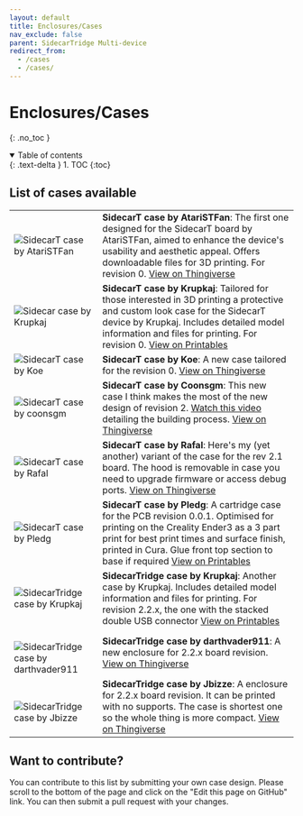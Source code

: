 ```yaml
---
layout: default
title: Enclosures/Cases
nav_exclude: false
parent: SidecarTridge Multi-device
redirect_from:
  - /cases
  - /cases/
---
```


# Enclosures/Cases
{: .no_toc }

<details open markdown="block">
  <summary>
    Table of contents
  </summary>
  {: .text-delta }
1. TOC
{:toc}
</details>

## List of cases available


|  |  |
|-------|---------|
| ![SidecarT case by AtariSTFan](https://cdn.thingiverse.com/assets/d3/71/cf/bb/23/large_display_c1fe8e43-8782-46f7-9aab-abc67d63a741.jpeg) | **SidecarT case by AtariSTFan**: The first one designed for the SidecarT board by AtariSTFan, aimed to enhance the device's usability and aesthetic appeal. Offers downloadable files for 3D printing. For revision 0. [View on Thingiverse](https://www.thingiverse.com/thing:6280055) |
| ![Sidecar case by Krupkaj](https://media.printables.com/media/prints/720834/images/5654780_9d353f89-7fda-41ea-ae05-6c770b5f52fd_7d53013c-36fe-45da-bf0b-9dec2e38171f/thumbs/inside/1920x1440/jpeg/img_1902.webp) | **SidecarT case by Krupkaj**: Tailored for those interested in 3D printing a protective and custom look case for the SidecarT device by Krupkaj. Includes detailed model information and files for printing. For revision 0. [View on Printables](https://www.printables.com/model/720834-sidecart-case-for-atari-st) |
| ![SidecarT case by Koe](https://cdn.thingiverse.com/assets/f5/52/a3/8c/58/large_display_a7b32150-079f-4b3d-b198-001e9172d59b.jpg) | **SidecarT case by Koe**: A new case tailored for the revision 0. [View on Thingiverse](https://www.thingiverse.com/thing:6514625) |
| ![SidecarT case by coonsgm](https://cdn.thingiverse.com/assets/ed/58/7e/f4/d8/large_display_6c46c290-6390-491e-a93f-205330f22c2a.png) | **SidecarT case by Coonsgm**: This new case I think makes the most of the new design of revision 2. [Watch this video](https://www.youtube.com/watch?v=4y9XMxoXGqs) detailing the building process. [View on Thingiverse](https://www.thingiverse.com/thing:6508796) |
| ![SidecarT case by Rafal](https://cdn.thingiverse.com/assets/a1/bc/cb/9b/f4/large_display_91ca92ca-5af9-4d59-8bf8-fcd0e95b2f75.jpg) | **SidecarT case by Rafal**: Here's my (yet another) variant of the case for the rev 2.1 board. The hood is removable in case you need to upgrade firmware or access debug ports.  [View on Thingiverse](https://www.thingiverse.com/thing:6545857) |
| ![SidecarT case by Pledg](https://media.printables.com/media/prints/818105/images/6318899_faa646a7-18f2-4bd0-8a35-3cd2cd8b82f5_12735eb8-b47f-490b-aa39-0e7d93f557c4/thumbs/inside/1600x1200/jpg/pxl_20240324_123831766.webp) | **SidecarT case by Pledg**: A cartridge case for the PCB revision 0.0.1. Optimised for printing on the Creality Ender3 as a 3 part print for best print times and surface finish, printed in Cura. Glue front top section to base if required  [View on Printables](https://www.printables.com/model/818105-sidecart-case-for-the-atari-st) |
| ![SidecarTridge case by Krupkaj](https://media.printables.com/media/prints/720834/images/7331128_fd906c3c-d35a-4c59-bbbf-d0fb59a5e5bc_ab8a9182-d475-49b2-9df7-59f2f2d26500/thumbs/inside/1920x1440/jpeg/img_3131.webp) | **SidecarTridge case by Krupkaj**: Another case by Krupkaj. Includes detailed model information and files for printing. For revision 2.2.x, the one with the stacked double USB connector [View on Printables](https://www.printables.com/model/720834-sidecart-case-for-atari-st) |
| ![SidecarTridge case by darthvader911](https://cdn.thingiverse.com/assets/b2/db/1b/07/83/large_display_bb01a841-83c2-4b60-9b3a-4c4b410727e8.png) | **SidecarTridge case by darthvader911**: A new enclosure for 2.2.x board revision. [View on Thingiverse](https://www.thingiverse.com/thing:6712743) |  
| ![SidecarTridge case by Jbizze](https://cdn.thingiverse.com/assets/85/ab/a3/a5/86/large_display_IMG_20241216_080547.jpg) | **SidecarTridge case by Jbizze**: A enclosure for 2.2.x board revision. It can be printed with no supports. The case is shortest one so the whole thing is more compact. [View on Thingiverse](https://www.thingiverse.com/thing:6872981) |  

## Want to contribute?

You can contribute to this list by submitting your own case design. Please scroll to the bottom of the page and click on the "Edit this page on GitHub" link. You can then submit a pull request with your changes.
